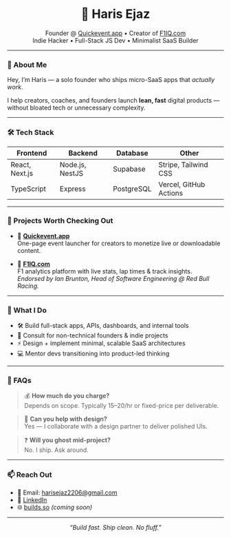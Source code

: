 <h1 align="center">🚀 Haris Ejaz</h1>
<p align="center">
  Founder @ <a href="https://quickevent.app" target="_blank">Quickevent.app</a> • Creator of <a href="https://f1iq.com" target="_blank">F1IQ.com</a><br>
  Indie Hacker • Full-Stack JS Dev • Minimalist SaaS Builder
</p>

---

### 🧠 About Me

Hey, I’m Haris — a solo founder who ships micro-SaaS apps that *actually work*.

I help creators, coaches, and founders launch **lean, fast** digital products — without bloated tech or unnecessary complexity.

---

### 🛠 Tech Stack

| Frontend       | Backend        | Database     | Other                  |
|----------------|----------------|--------------|-------------------------|
| React, Next.js | Node.js, NestJS | Supabase     | Stripe, Tailwind CSS   |
| TypeScript     | Express         | PostgreSQL   | Vercel, GitHub Actions |

---

### 🧪 Projects Worth Checking Out

- 🔹 [**Quickevent.app**](https://quickevent.app)  
  One-page event launcher for creators to monetize live or downloadable content.

- 🔹 [**F1IQ.com**](https://f1iq.com)  
  F1 analytics platform with live stats, lap times & track insights.  
  _Endorsed by Ian Brunton, Head of Software Engineering @ Red Bull Racing._

---

### 💼 What I Do

- 🛠 Build full-stack apps, APIs, dashboards, and internal tools
- 🎯 Consult for non-technical founders & indie projects
- ⚡️ Design + implement minimal, scalable SaaS architectures
- 💻 Mentor devs transitioning into product-led thinking

---

### 💬 FAQs

> 💰 **How much do you charge?**  
Depends on scope. Typically $15–$20/hr or fixed-price per deliverable.

> 🎨 **Can you help with design?**  
Yes — I collaborate with a design partner to deliver polished UIs.

> ❓ **Will you ghost mid-project?**  
No. I ship. Ask around.

---

### 📫 Reach Out

- 📩 Email: harisejaz2206@gmail.com  
- 💼 [LinkedIn](https://linkedin.com/in/harisejaz2206)  
- 🌐 [builds.so](https://builds.so) _(coming soon)_

---

<p align="center"><i>“Build fast. Ship clean. No fluff.”</i></p>
